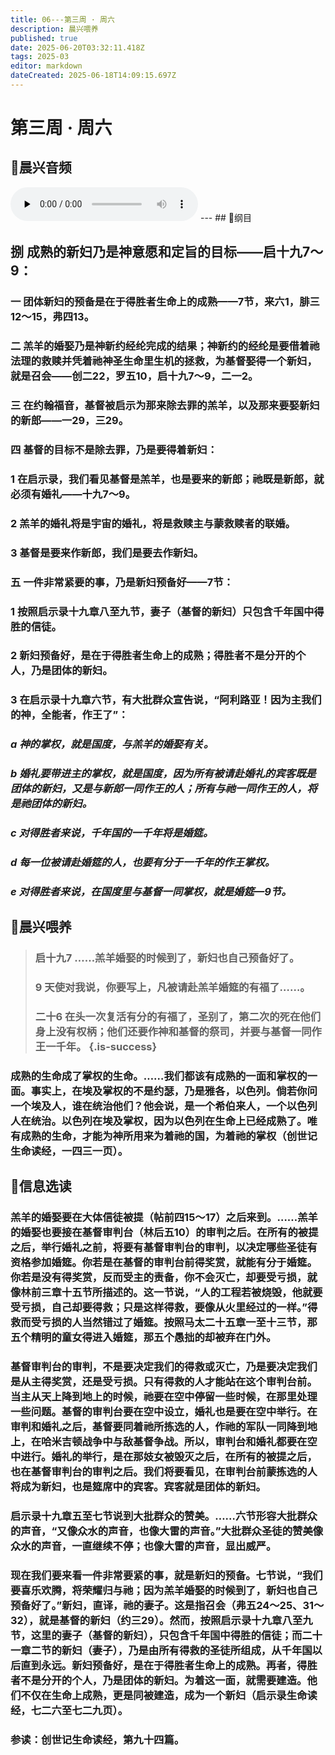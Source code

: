 ```yaml
---
title: 06---第三周 · 周六
description: 晨兴喂养
published: true
date: 2025-06-20T03:32:11.418Z
tags: 2025-03
editor: markdown
dateCreated: 2025-06-18T14:09:15.697Z
---
```


# 第三周 · 周六

## 🎵晨兴音频
<audio id="audio" controls="" preload="none">
      <source id="mp3" src="/2025-03/week3/week3day6.mp3">
</audio>
---
## 📖纲目

## 捌    成熟的新妇乃是神意愿和定旨的目标——启十九7～9：

### 一    团体新妇的预备是在于得胜者生命上的成熟——7节，来六1，腓三12～15，弗四13。

### 二    羔羊的婚娶乃是神新约经纶完成的结果；神新约的经纶是要借着祂法理的救赎并凭着祂神圣生命里生机的拯救，为基督娶得一个新妇，就是召会——创二22，罗五10，启十九7～9，二一2。

### 三    在约翰福音，基督被启示为那来除去罪的羔羊，以及那来要娶新妇的新郎——一29，三29。

### 四    基督的目标不是除去罪，乃是要得着新妇：

### 1    在启示录，我们看见基督是羔羊，也是要来的新郎；祂既是新郎，就必须有婚礼——十九7～9。

### 2    羔羊的婚礼将是宇宙的婚礼，将是救赎主与蒙救赎者的联婚。

### 3    基督是要来作新郎，我们是要去作新妇。

### 五    一件非常紧要的事，乃是新妇预备好——7节：

### 1    按照启示录十九章八至九节，妻子（基督的新妇）只包含千年国中得胜的信徒。

### 2    新妇预备好，是在于得胜者生命上的成熟；得胜者不是分开的个人，乃是团体的新妇。

### 3    在启示录十九章六节，有大批群众宣告说，“阿利路亚！因为主我们的神，全能者，作王了”：

### *a    神的掌权，就是国度，与羔羊的婚娶有关。*

### *b    婚礼要带进主的掌权，就是国度，因为所有被请赴婚礼的宾客既是团体的新妇，又是与新郎一同作王的人；所有与祂一同作王的人，将是祂团体的新妇。*

### *c    对得胜者来说，千年国的一千年将是婚筵。*

### *d    每一位被请赴婚筵的人，也要有分于一千年的作王掌权。*

### *e    对得胜者来说，在国度里与基督一同掌权，就是婚筵—9节。*

## 📖晨兴喂养

>### **启十九7**    **……羔羊婚娶的时候到了，新妇也自己预备好了。**
>
>### **9**    **天使对我说，你要写上，凡被请赴羔羊婚筵的有福了……。**
>
>### **二十6**    **在头一次复活有分的有福了，圣别了，第二次的死在他们身上没有权柄；他们还要作神和基督的祭司，并要与基督一同作王一千年。** {.is-success}

### 成熟的生命成了掌权的生命。……我们都该有成熟的一面和掌权的一面。事实上，在埃及掌权的不是约瑟，乃是雅各，以色列。倘若你问一个埃及人，谁在统治他们？他会说，是一个希伯来人，一个以色列人在统治。以色列在埃及掌权，因为以色列在生命上已经成熟了。唯有成熟的生命，才能为神所用来为着祂的国，为着祂的掌权（创世记生命读经，一四三一页）。

## 📖信息选读

### 羔羊的婚娶要在大体信徒被提（帖前四15～17）之后来到。……羔羊的婚娶也要接在基督审判台（林后五10）的审判之后。在所有的被提之后，举行婚礼之前，将要有基督审判台的审判，以决定哪些圣徒有资格参加婚筵。你若是在基督的审判台前得奖赏，就能有分于婚筵。你若是没有得奖赏，反而受主的责备，你不会灭亡，却要受亏损，就像林前三章十五节所描述的。这一节说，“人的工程若被烧毁，他就要受亏损，自己却要得救；只是这样得救，要像从火里经过的一样。”得救而受亏损的人当然错过了婚筵。按照马太二十五章一至十三节，那五个精明的童女得进入婚筵，那五个愚拙的却被弃在门外。

### 基督审判台的审判，不是要决定我们的得救或灭亡，乃是要决定我们是从主得奖赏，还是受亏损。只有得救的人才能站在这个审判台前。当主从天上降到地上的时候，祂要在空中停留一些时候，在那里处理一些问题。基督的审判台要在空中设立，婚礼也是要在空中举行。在审判和婚礼之后，基督要同着祂所拣选的人，作祂的军队一同降到地上，在哈米吉顿战争中与敌基督争战。所以，审判台和婚礼都要在空中进行。婚礼的举行，是在那妓女被毁灭之后，在所有的被提之后，也在基督审判台的审判之后。我们将要看见，在审判台前蒙拣选的人将成为新妇，也是筵席中的宾客。宾客就是团体的新妇。

### 启示录十九章五至七节说到大批群众的赞美。……六节形容大批群众的声音，“又像众水的声音，也像大雷的声音。”大批群众圣徒的赞美像众水的声音，一直继续不停；也像大雷的声音，显出威严。

### 现在我们要来看一件非常要紧的事，就是新妇的预备。七节说，“我们要喜乐欢腾，将荣耀归与祂；因为羔羊婚娶的时候到了，新妇也自己预备好了。”新妇，直译，祂的妻子。这是指召会（弗五24～25、31～32），就是基督的新妇（约三29）。然而，按照启示录十九章八至九节，这里的妻子（基督的新妇），只包含千年国中得胜的信徒；而二十一章二节的新妇（妻子），乃是由所有得救的圣徒所组成，从千年国以后直到永远。新妇预备好，是在于得胜者生命上的成熟。再者，得胜者不是分开的个人，乃是团体的新妇。为着这一面，就需要建造。他们不仅在生命上成熟，更是同被建造，成为一个新妇（启示录生命读经，七二六至七二九页）。

### 参读：创世记生命读经，第九十四篇。

<!-- Google tag (gtag.js) -->

<script async src="https://www.googletagmanager.com/gtag/js?id=G-1P8709Z16T"></script>
<script>
  window.dataLayer = window.dataLayer || [];
  function gtag(){dataLayer.push(arguments);}
  gtag('js', new Date());

  gtag('config', 'G-1P8709Z16T');
</script>